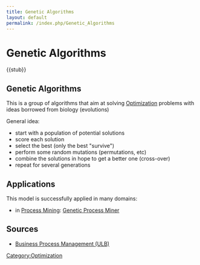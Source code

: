 ```yaml
---
title: Genetic Algorithms
layout: default
permalink: /index.php/Genetic_Algorithms
---
```


# Genetic Algorithms

{{stub}}

## Genetic Algorithms
This is a group of algorithms that aim at solving [Optimization](Optimization) problems with ideas borrowed from biology (evolutions)

General idea:
- start with a population of potential solutions 
- score each solution
- select the best (only the best "survive")
- perform some random mutations (permutations, etc)
- combine the solutions in hope to get a better one (cross-over)
- repeat for several generations 



## Applications
This model is successfully applied in many domains:
- in [Process Mining](Process_Mining): [Genetic Process Miner](Genetic_Process_Miner)


## Sources
- [Business Process Management (ULB)](Business_Process_Management_(ULB))

[Category:Optimization](Category_Optimization)